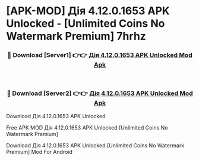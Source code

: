 # [APK-MOD] Дія 4.12.0.1653 APK Unlocked - [Unlimited Coins No Watermark Premium] 7hrhz



<div align="center">
<h3>🔴 Download [Server1] 👉👉 <a href="https://momento.my/?title=Дія_4.12.0.1653_APK_Unlocked">Дія 4.12.0.1653 APK Unlocked Mod Apk</a></h3><br>

<h3>🔴 Download [Server2] 👉👉 <a href="https://momento.my/?title=Дія_4.12.0.1653_APK_Unlocked">Дія 4.12.0.1653 APK Unlocked Mod Apk</a></h3>
</div>



Download Дія 4.12.0.1653 APK Unlocked 

Free APK MOD Дія 4.12.0.1653 APK Unlocked [Unlimited Coins No Watermark Premium]

Download Дія 4.12.0.1653 APK Unlocked [Unlimited Coins No Watermark Premium] Mod For Android
